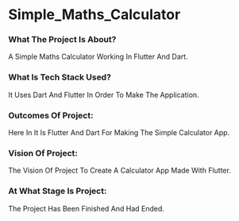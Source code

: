 # Simple_Maths_Calculator

### What The Project Is About?
A Simple Maths Calculator Working In Flutter And Dart.

### What Is Tech Stack Used?
It Uses Dart And Flutter In Order To Make The Application.

### Outcomes Of Project:
Here In It Is Flutter And Dart For Making The Simple Calculator App.

### Vision Of Project:
The Vision Of Project To Create A Calculator App Made With Flutter.

### At What Stage Is Project:
The Project Has Been Finished And Had Ended.
